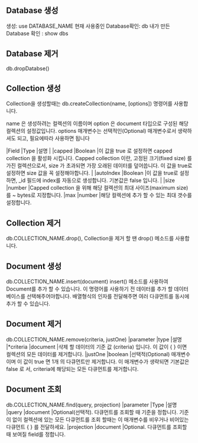 ## Database 생성
생성: use DATABASE_NAME
현재 사용중인 Database확인: db
내가 만든 Database 확인 : show dbs

## Database 제거
db.dropDatabse()

## Collection 생성
Collection을 생성할때는 db.createCollection(name, [options]) 명령어를 사용합니다.

name 은 생성하려는 컬렉션의 이름이며 option 은 document 타입으로 구성된 해당 컬렉션의 설정값입니다.
options 매개변수는 선택적인(Optional) 매개변수로서 생략하셔도 되고, 필요에따라 사용하면 됩니다

|Field          |Type       |설명                 |
|capped         |Boolean    |이 값을 true 로 설정하면 capped collection 을 활성화 시킵니다. Capped collection 이란, 고정된 크기(fixed size) 를 가진 컬렉션으로서, size 가 초과되면 가장 오래된 데이터를 덮어씁니다. 이 값을 true로 설정하면 size 값을 꼭 설정해야합니다.                    |
|autoIndex      |Boolean    |이 값을 true로 설정하면, _id 필드에 index를 자동으로 생성합니다. 기본값은 false 입니다.                 |
|size           |number     |Capped collection 을 위해 해당 컬렉션의 최대 사이즈(maximum size)를 ~ bytes로 지정합니다.
|max            |number     |해당 컬렉션에 추가 할 수 있는 최대 갯수를 설정합니다.

## Collection 제거
db.COLLECTION_NAME.drop(), Collection을 제거 할 땐 drop()  메소드를 사용합니다.

## Document 생성
db.COLLECTION_NAME.insert(document)
insert() 메소드를 사용하여 Document를 추가 할 수 있습니다.
이 명령어를 사용하기 전 데이터를 추가 할 데이터베이스를 선택해주어야합니다.
배열형식의 인자를 전달해주면 여러 다큐먼트를 동시에 추가 할 수 있습니다.

## Document 제거
db.COLLECTION_NAME.remove(criteria, justOne)
|parameter	|type	    |설명
|*criteria	|document	|삭제 할 데이터의 기준 값 (criteria) 입니다. 이 값이 { } 이면 컬렉션의 모든 데이터를 제거합니다.
|justOne	|boolean	|선택적(Optional) 매개변수이며 이 값이 true 면 1개 의 다큐먼트만 제거합니다. 이 매개변수가 생략되면 기본값은 false 로 서, criteria에 해당되는 모든 다큐먼트를 제거합니다.

## Document 조회
db.COLLECTION_NAME.find(query, projection)
|parameter	|Type	       |설명
|query	    |document	   |Optional(선택적).  다큐먼트를 조회할 때 기준을 정합니다. 기준이 없이 컬렉션에 있는 모든 다큐먼트를 조회 할때는 이 매개변수를 비우거나 비어있는 다큐먼트 { } 를 전달하세요.
|projection	|document	   |Optional. 다큐먼트를 조회할 때 보여질 field를 정합니다.
